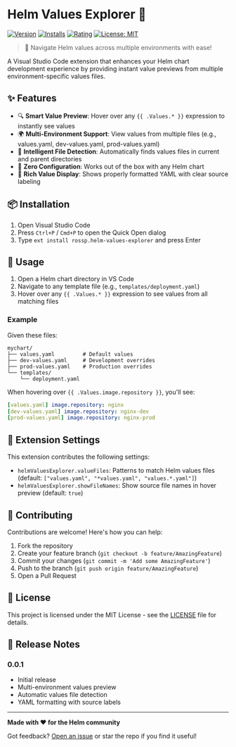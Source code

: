 # Helm Values Explorer 🎡

[![Version](https://img.shields.io/visual-studio-marketplace/v/rossp.helm-values-explorer)](https://marketplace.visualstudio.com/items?itemName=rossp.helm-values-explorer)
[![Installs](https://vsmarketplacebadge.apphb.com/installs/rossp.helm-values-explorer.svg)](https://marketplace.visualstudio.com/items?itemName=rossp.helm-values-explorer)
[![Rating](https://vsmarketplacebadge.apphb.com/rating/rossp.helm-values-explorer.svg)](https://marketplace.visualstudio.com/items?itemName=rossp.helm-values-explorer)
[![License: MIT](https://img.shields.io/badge/License-MIT-blue.svg)](LICENSE)

> 🚀 Navigate Helm values across multiple environments with ease!

A Visual Studio Code extension that enhances your Helm chart development experience by providing instant value previews from multiple environment-specific values files.

## ✨ Features

- 🔍 **Smart Value Preview**: Hover over any `{{ .Values.* }}` expression to instantly see values
- 🌍 **Multi-Environment Support**: View values from multiple files (e.g., values.yaml, dev-values.yaml, prod-values.yaml)
- 📁 **Intelligent File Detection**: Automatically finds values files in current and parent directories
- 🎯 **Zero Configuration**: Works out of the box with any Helm chart
- 💪 **Rich Value Display**: Shows properly formatted YAML with clear source labeling

## 📦 Installation

1. Open Visual Studio Code
2. Press `Ctrl+P` / `Cmd+P` to open the Quick Open dialog
3. Type `ext install rossp.helm-values-explorer` and press Enter

## 🚀 Usage

1. Open a Helm chart directory in VS Code
2. Navigate to any template file (e.g., `templates/deployment.yaml`)
3. Hover over any `{{ .Values.* }}` expression to see values from all matching files

### Example

Given these files:
```
mychart/
├── values.yaml         # Default values
├── dev-values.yaml     # Development overrides
├── prod-values.yaml    # Production overrides
└── templates/
    └── deployment.yaml
```

When hovering over `{{ .Values.image.repository }}`, you'll see:
```yaml
[values.yaml] image.repository: nginx
[dev-values.yaml] image.repository: nginx-dev
[prod-values.yaml] image.repository: nginx-prod
```

## 🔧 Extension Settings

This extension contributes the following settings:

* `helmValuesExplorer.valueFiles`: Patterns to match Helm values files (default: `["values.yaml", "*values.yaml", "values.*.yaml"]`)
* `helmValuesExplorer.showFileNames`: Show source file names in hover preview (default: `true`)

## 🤝 Contributing

Contributions are welcome! Here's how you can help:

1. Fork the repository
2. Create your feature branch (`git checkout -b feature/AmazingFeature`)
3. Commit your changes (`git commit -m 'Add some AmazingFeature'`)
4. Push to the branch (`git push origin feature/AmazingFeature`)
5. Open a Pull Request

## 📝 License

This project is licensed under the MIT License - see the [LICENSE](LICENSE) file for details.

## 🎉 Release Notes

### 0.0.1
- Initial release
- Multi-environment values preview
- Automatic values file detection
- YAML formatting with source labels

---

**Made with ❤️ for the Helm community**

Got feedback? [Open an issue](https://github.com/rp779/helm-values-explorer/issues) or star the repo if you find it useful!
